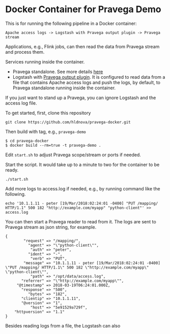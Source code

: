 # Docker Container for Pravega Demo

This is for running the following pipeline in a Docker container:
```
Apache access logs -> Logstash with Pravega output plugin -> Pravega stream
```
Applications, e.g., Flink jobs, can then read the data from Pravega stream and process them. 

Services running inside the container.
- Pravega standalone. See more details [here](http://pravega.io/docs/latest/getting-started/)
- Logstash with [Pravega output plugin](https://github.com/pravega/logstash-output-pravega). It is configured to read data from a file that contains Apache access logs and push the logs, by default, to Pravega standalone running inside the container. 

If you just want to stand up a Pravega, you can ignore Logstash and the access log file.

To get started, first, clone this repository
```
git clone https://github.com/hldnova/pravega-docker.git
```

Then build with tag, e.g., `pravega-demo`
```
$ cd pravega-docker 
$ docker build --rm=true -t pravega-demo . 
```

Edit `start.sh` to adjust Pravega scope/stream or ports if needed.

Start the script. It would take up to a minute to two for the container to be ready.
```
./start.sh
```

Add more logs to access.log if needed, e.g., by running command like the following.
```
echo '10.1.1.11 - peter [19/Mar/2018:02:24:01 -0400] "PUT /mapping/ HTTP/1.1" 500 182 "http://example.com/myapp" "python-client"' >> access.log
```

You can then start a Pravega reader to read from it. The logs are sent to Pravega stream as json string, for example.
```
{
        "request" => "/mapping/",
          "agent" => "\"python-client\"",
           "auth" => "peter",
          "ident" => "-",
           "verb" => "PUT",
        "message" => "10.1.1.11 - peter [19/Mar/2018:02:24:01 -0400] \"PUT /mapping/ HTTP/1.1\" 500 182 \"http://example.com/myapp\" \"python-client\"",
           "path" => "/opt/data/access.log",
       "referrer" => "\"http://example.com/myapp\"",
     "@timestamp" => 2018-03-19T06:24:01.000Z,
       "response" => "500",
          "bytes" => "182",
       "clientip" => "10.1.1.11",
       "@version" => "1",
           "host" => "5e91529a729f",
    "httpversion" => "1.1"
}
```


Besides reading logs from a file, the Logstash can also 
